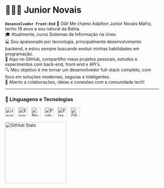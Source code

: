# 👩🏻‍💻 Junior Novais

**`Desenvolvedor Front-End`**
👋 Olá! Me chamo Adailton Junior Novais Mafra, tenho 18 anos e sou natural da Bahia.
<br>
🎓 Atualmente, curso Sistemas de Informação na Unex.
<br>
💻 Sou apaixonado por tecnologia, principalmente desenvolvimento backend, e estou sempre buscando evoluir minhas habilidades em programação.
<br>
🚀 Aqui no GitHub, compartilho meus projetos pessoais, estudos e experimentos com back-end, front-end e API's.
<br>
🔍 Meu objetivo é me tornar um desenvolvedor full-stack completo, com foco em soluções modernas, seguras e inteligentes.
<br>
🤝 Aberto a colaborações, ideias e conexões com a comunidade tech!

---

### 🤖 Linguagens e Tecnologias


<img 
    align="left" 
    alt="JavaScript" 
    title="JavaScript"
    width="30px" 
    style="padding-right: 10px;" 
    src="https://cdn.jsdelivr.net/gh/devicons/devicon@latest/icons/javascript/javascript-original.svg" 
/><img 
    align="left" 
    alt="Express" 
    title="Express"
    width="30px" 
    style="padding-right: 10px;" 
    src="https://cdn.jsdelivr.net/gh/devicons/devicon@latest/icons/express/express-original.svg" 
/>
 <img
    align="left" 
    alt="Node" 
    title="Node"
    width="30px" 
    style="padding-right: 10px;" 
    src="https://cdn.jsdelivr.net/gh/devicons/devicon@latest/icons/nodejs/nodejs-original.svg" 
/>
 
<img 
    align="left" 
    alt="Python" 
    title="Python"
    width="30px" 
    style="padding-right: 10px;" 
    src="https://cdn.jsdelivr.net/gh/devicons/devicon@latest/icons/python/python-original.svg" 
/>
 <img
    align="left" 
    alt="Flask" 
    title="Flask"
    width="30px" 
    style="padding-right: 10px;" 
    src="https://cdn.jsdelivr.net/gh/devicons/devicon@latest/icons/flask/flask-original.svg" 
/>
<img
    align="left" 
    alt="Git" 
    title="Git"
    width="30px" 
    style="padding-right: 10px;" 
    src="https://cdn.jsdelivr.net/gh/devicons/devicon@latest/icons/git/git-original.svg" 
/>
<br/>
<br/>


<p>

<img 
      align="left" 
      alt="GitHub Stats" 
      height="200" 
      src="https://github-readme-stats.vercel.app/api/top-langs/?username=juniornovais&theme=dark&layout=compact&custom_title=Tecnologias&langs_count=9" 
  />

</p>
